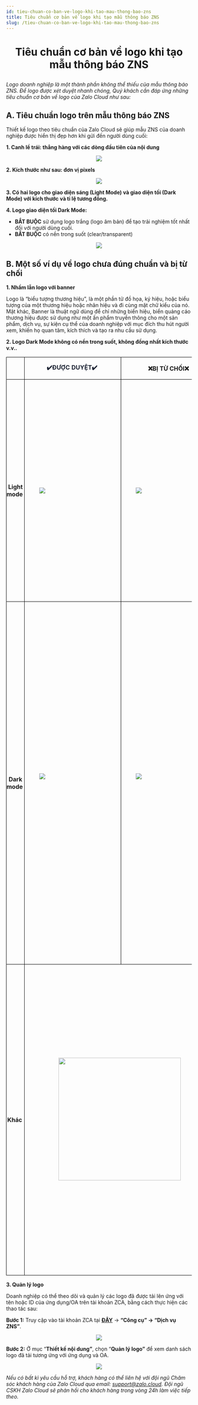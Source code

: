 ```yaml
---
id: tieu-chuan-co-ban-ve-logo-khi-tao-mau-thong-bao-zns
title: Tiêu chuẩn cơ bản về logo khi tạo mẫu thông báo ZNS
slug: /tieu-chuan-co-ban-ve-logo-khi-tao-mau-thong-bao-zns
---
```


# <p style="text-align: center">Tiêu chuẩn cơ bản về logo khi tạo mẫu thông báo ZNS</p>

_Logo doanh nghiệp là một thành phần không thể thiếu của mẫu thông báo ZNS. Để logo được xét duyệt nhanh chóng, Quý khách cần đáp ứng những tiêu chuẩn cơ bản về logo của Zalo Cloud như sau:_

## A. Tiêu chuẩn logo trên mẫu thông báo ZNS

Thiết kế logo theo tiêu chuẩn của Zalo Cloud sẽ giúp mẫu ZNS của doanh nghiệp được hiển thị đẹp hơn khi gửi đến người dùng cuối:

**1. Canh lề trái: thẳng hàng với các dòng đầu tiên của nội dung**

<p align="center">
  <img src="https://stc-oa.zdn.vn/uploads/2024/10/09/57b4edee22b209316ee2a0128cc9af31.png" />
</p>

**2. Kích thước như sau: đơn vị pixels**

<p align="center">
  <img src="https://stc-oa.zdn.vn/uploads/a913c189963f9ef8dddd580c1fb5cec5.png" />
</p>

**3. Có hai logo cho giao diện sáng (Light Mode) và giao diện tối (Dark Mode) với kích thước và tỉ lệ tương đồng.**

**4. Logo giao diện tối Dark Mode:**

- **BẮT BUỘC** sử dụng logo trắng (logo âm bản) để tạo trải nghiệm tốt nhất đối với người dùng cuối.
- **BẮT BUỘC** có nền trong suốt (clear/transparent)

<p align="center">
  <img src="https://stc-oa.zdn.vn/uploads/22807af5d5e7be1cb25450f981f8502f.png" />
</p>

## B. Một số ví dụ về logo chưa đúng chuẩn và bị từ chối

**1. Nhầm lẫn logo với banner**

Logo là “biểu tượng thương hiệu”, là một phần tử đồ họa, ký hiệu, hoặc biểu tượng của một thương hiệu hoặc nhãn hiệu và đi cùng mặt chữ kiểu của nó. Mặt khác, Banner là thuật ngữ dùng để chỉ những biển hiệu, biển quảng cáo thương hiệu được sử dụng như một ấn phẩm truyền thông cho một sản phẩm, dịch vụ, sự kiện cụ thể của doanh nghiệp với mục đích thu hút người xem, khiến họ quan tâm, kích thích và tạo ra nhu cầu sử dụng.

**2. Logo Dark Mode không có nền trong suốt, không đồng nhất kích thước v.v..**

<table class="ck-table-resized" style="background-color:transparent;">
  <colgroup>
    <col style="width:11.68%;"></col>
    <col style="width:24.98%;"></col>
    <col style="width:25.75%;"></col>
    <col style="width:37.59%;"></col>
  </colgroup>
  <tbody>
    <tr>
      <td style="background-color:transparent;border:1px solid rgb(0, 0, 0);padding:0px;vertical-align:top;width:61px;">
        <p style="margin-left:0px;">&nbsp;</p>
      </td>
      <td style="background-color:transparent;border:1px solid rgb(0, 0, 0);padding:0px;width:191px;">
        <p style="margin-left:0px;text-align:center;">
          <span style="color:rgb(27,34,50);">
            <strong>✔️ĐƯỢC DUYỆT✔️</strong>&nbsp;
          </span>
        </p>
      </td>
      <td style="background-color:transparent;border:1px solid rgb(0, 0, 0);padding:0px;width:197px;">
        <p style="margin-left:0px;text-align:center;">
          <strong>❌BỊ TỪ CHỐI❌</strong>&nbsp;
        </p>
      </td>
      <td style="background-color:transparent;border:1px solid rgb(0, 0, 0);padding:0px;width:158px;">
        <p style="margin-left:0px;text-align:center;">
          <strong>LÝ GIẢI</strong>&nbsp;
        </p>
      </td>
    </tr>
    <tr>
      <td style="background-color:transparent;border:1px solid rgb(0, 0, 0);padding:0px;width:61px;">
        <p style="margin-left:0px;text-align:center;">
          <strong>Light mode</strong>&nbsp;
        </p>
      </td>
      <td style="background-color:transparent;border:1px solid rgb(0, 0, 0);padding:0px;width:191px;">
        <p style="margin-left:0px;text-align:center;">&nbsp;</p>
        <p style="margin-left:0px;text-align:center;">&nbsp;</p>
        <figure class="image image_resized" style="width:100%;">
          <img src="https://stc-oa.zdn.vn/uploads/1c8b5379d2dcab34beb7c9e3352dcccf.png" />
        </figure>
        <p style="margin-left:0px;text-align:center;">&nbsp;</p>
        <p style="margin-left:0px;text-align:center;">&nbsp;</p>
      </td>
      <td style="background-color:transparent;border:1px solid rgb(0, 0, 0);padding:0px;width:197px;">
        <p style="margin-left:0px;text-align:center;">
          <strong>️</strong>
        </p>
        <figure class="image image_resized" style="width:96.96%;">
          <img src="https://stc-oa.zdn.vn/uploads/6a79d5004ee67d00f2406158532bedde.png" />
        </figure>
        <p style="margin-left:0px;text-align:center;">&nbsp;</p>
      </td>
      <td style="background-color:transparent;border:1px solid rgb(0, 0, 0);padding:0px;vertical-align:top;width:158px;">
        <p style="margin-left:0px;">
          Logo có nền xanh/nền trắng không phải nền trong suốt&nbsp;
        </p>
        <p style="margin-left:0px;">
          Logo lightmode đúng chuẩn sử dụng nền trong suốt&nbsp;
        </p>
        <p style="margin-left:0px;">
          Logo lightmode và darkmode <strong>bắt buộc</strong> có thiết kế, kích
          thước và tỉ lệ tương đồng&nbsp;
        </p>
        <p style="margin-left:0px;">&nbsp;</p>
      </td>
    </tr>
    <tr>
      <td style="background-color:transparent;border:1px solid rgb(0, 0, 0);padding:0px;width:61px;">
        <p style="margin-left:0px;text-align:center;">
          <strong>Dark mode</strong>&nbsp;
        </p>
      </td>
      <td style="background-color:transparent;border:1px solid rgb(0, 0, 0);padding:0px;width:191px;">
        <figure class="image image_resized" style="width:181px;">
          <img src="https://stc-oa.zdn.vn/uploads/580fd3e5e4e278bb8375f6077d87334e.png" />
        </figure>
        <p style="margin-left:0px;text-align:center;">&nbsp;</p>
      </td>
      <td style="background-color:transparent;border:1px solid rgb(0, 0, 0);padding:0px;width:197px;">
        <figure class="image image_resized" style="width:181px;">
          <img src="https://stc-oa.zdn.vn/uploads/3017937cd832c2d2d6a0c12074ff35f3.png" />
        </figure>
        <p style="margin-left:0px;text-align:center;">&nbsp;</p>
      </td>
      <td style="background-color:transparent;border:1px solid rgb(0, 0, 0);padding:0px;vertical-align:top;width:158px;">
        <p style="margin-left:0px;">
          Logo darkmode có nền đen không phải nền trong suốt&nbsp;
        </p>
        <p style="margin-left:0px;">
          &nbsp;
          <br />
          Logo darkmode đúng chuẩn &nbsp;
          <br />(<strong>
            sử dụng logo âm bản, file .png và có <u>nền trong suốt</u>
          </strong>)&nbsp;
        </p>
        <p style="margin-left:0px;">
          Logo âm bản{" "}
          <strong>
            <u>bắt buộc</u>
          </strong>{" "}
          có màu trắng hoặc sáng màu{" "}
          <strong>
            <u>và</u>
          </strong>{" "}
          không có bất kì vùng màu tối, gây khó nhìn ở giao diện darkmode&nbsp;
        </p>
        <p style="margin-left:0px;">
          Logo lightmode và darkmode <strong>bắt buộc</strong> phải có thiết kế,
          kích thước và tỉ lệ tương đồng&nbsp;
        </p>
      </td>
    </tr>
    <tr>
      <td style="background-color:transparent;border:1px solid rgb(0, 0, 0);padding:0px;width:61px;">
        <p style="margin-left:0px;text-align:center;">
          <strong>Khác&nbsp;</strong>
        </p>
      </td>
      <td
        style="background-color:transparent;border:1px solid rgb(0, 0, 0);padding:0px;width:388px;"
        colspan="2"
      >
        <p style="margin-left:0px;text-align:center;">
          <img
            class="image_resized"
            style="width:332px;"
            src="https://stc-oa.zdn.vn/uploads/de7fd294bfd1b1b63fd7b4c77cfb1467.png"
          />
          &nbsp;
        </p>
      </td>
      <td style="background-color:transparent;border:1px solid rgb(0, 0, 0);padding:0px;vertical-align:top;width:158px;">
        <p style="margin-left:0px;">
          Hình ảnh là Banner chứ không phải logo&nbsp;
        </p>
        <p style="margin-left:0px;">
          Chứa thông tin như một ấn phẩm truyền thông về dịch vụ của doanh
          nghiệp&nbsp;
        </p>
        <p style="margin-left:0px;">
          Logo{" "}
          <strong>
            <u>không</u>
          </strong>{" "}
          đính kèm SĐT hoặc đường dẫn (link)
        </p>
        <p style="margin-left:0px;">
          Ngoại trừ trường hợp: thiết kế của logo mặc định bao gồm có SĐT
          và/hoặc đường dẫn (thiết kế này được công khai tại website chính thức
          của doanh nghiệp)
        </p>
      </td>
    </tr>
  </tbody>
</table>

**3. Quản lý logo**

Doanh nghiệp có thể theo dõi và quản lý các logo đã được tải lên ứng với tên hoặc ID của ứng dụng/OA trên tài khoản ZCA, bằng cách thực hiện các thao tác sau:

**Bước 1:** Truy cập vào tài khoản ZCA tại [**ĐÂY**](https://account.zalo.cloud/QBU7GBG7N6WDDJAA8/spending/overview) → **“Công cụ” → “Dịch vụ ZNS”**.

<p align="center">
  <img src="https://stc-oa.zdn.vn/uploads/1076997b62f8dc88885d319cb59e49e4.png" />
</p>

**Bước 2:** Ở mục “**Thiết kế nội dung”**, chọn “**Quản lý logo”** để xem danh sách logo đã tải tương ứng với ứng dụng và OA.

<p align="center">
  <img src="https://stc-oa.zdn.vn/uploads/d8a782ac4e74973a621f1bed2c498205.png" />
</p>

_Nếu có bất kì yêu cầu hỗ trợ, khách hàng có thể liên hệ với đội ngũ Chăm sóc khách hàng của Zalo Cloud qua email:_ [_support@zalo.cloud_](mailto:support@zalo.cloud)_. Đội ngũ CSKH Zalo Cloud sẽ phản hồi cho khách hàng trong vòng 24h làm việc tiếp theo._

